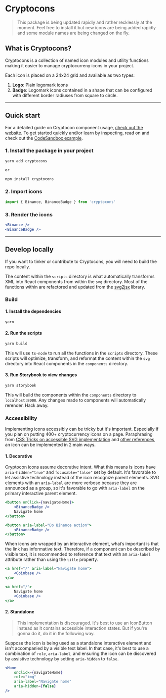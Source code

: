 # Cryptocons

> This package is being updated rapidly and rather recklessly at the moment. Feel free to install it but new icons are being added rapidly and some module names are being changed on the fly.

## What is Cryptocons?

Cryptocons is a collection of named icon modules and utility functions making it easier to manage cryptocurreny icons in your project.

Each icon is placed on a 24x24 grid and available as two types:

1. **Logo**: Plain logomark icons
2. **Badge**: Logomark icons contained in a shape that can be configured with different border radiuses from square to circle.

---

## Quick start

For a detailed guide on Cryptocon component usage, [check out the website](https://www.cryptocons.io/how-to-use). To get started quickly and/or learn by inspecting, read on and check out the [CodeSandbox example](#).

### 1. Install the package in your project

```bash
yarn add cryptocons

or

npm install cryptocons
```

### 2. Import icons

```jsx
import { Binance, BinanceBadge } from 'cryptocons'
```

### 3. Render the icons

```jsx
<Binance />
<BinanceBadge />
```

---

## Develop locally

If you want to tinker or contribute to Cryptocons, you will need to build the repo locally.

The content within the `scripts` directory is what automatically transforms XML into React components from within the `svg` directory. Most of the functions within are refactored and updated from the [svg2jsx](https://github.com/balajmarius/svg2jsx) library.

### Build

#### 1. Install the dependencies

```bash
yarn
```

#### 2. Run the scripts

```bash
yarn build
```

This will use `ts-node` to run all the functions in the `scripts` directory. These scripts will optimize, transform, and reformat the content within the `svg` directory into React components in the `components` directory.

#### 3. Run Storybook to view changes

```bash
yarn storybook
```

This will build the components within the `components` directory to `localhost:8000`. Any changes made to components will automatically rerender. Hack away.

### Accessibility

Implementing icons accessibly can be tricky but it's important. Especially if you plan on putting 400+ cryptocurrency icons on a page. Paraphrasing from [CSS Tricks on accessible SVG implementation](https://css-tricks.com/accessible-svgs/) and [other references](https://css-tricks.com/accessible-svg-icons/), an icon can be implemented in 2 main ways.

#### 1. Decorative

Cryptocon icons assume decorative intent. What this means is icons have `aria-hidden="true"` and `focusable="false"` set by default. It's favorable to let assistive technology instead of the icon recognize parent elements. SVG elements with an `aria-label` are more verbose because they are announced as a group, so it's favorable to go with `aria-label` on the primary interactive parent element.

```jsx
<button onClick={navigateHome}>
    <BinanceBadge />
    Navigate home
</button>
```

```jsx
<button aria-label="Do Binance action">
    <BinanceBadge />
</button>
```

When icons are wrapped by an interactive element, what’s important is that the link has informative text. Therefore, if a component can be described by visible text, it is recommended to reference that text with an `aria-label` attribute rather than using the `title` property.

```jsx
<a href="/" aria-label="Navigate home">
    <Coinbase />
</a>
```

```jsx
<a href="/">
    Navigate home
    <Coinbase />
</a>
```

#### 2. Standalone

> This implementation is discouraged. It's best to use an IconButton instead as it contains accessible interaction states. But if you're gonna do it, do it in the following way.

Suppose the icon is being used as a standalone interactive element and isn't accompanied by a visible text label. In that case, it's best to use a combination of `role`, `aria-label`, and ensuring the icon can be discovered by assistive technology by setting `aria-hidden` to `false`.

```jsx
<Home
    onClick={navigateHome}
    role="img"
    aria-label="Navigate home"
    aria-hidden={false}
/>
```
